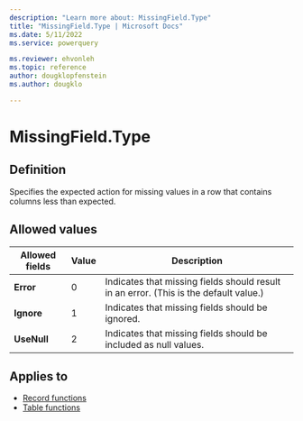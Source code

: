 ```yaml
---
description: "Learn more about: MissingField.Type"
title: "MissingField.Type | Microsoft Docs"
ms.date: 5/11/2022
ms.service: powerquery

ms.reviewer: ehvonleh
ms.topic: reference
author: dougklopfenstein
ms.author: dougklo

---
```

# MissingField.Type

## Definition

Specifies the expected action for missing values in a row that contains columns less than expected.

## Allowed values

|Allowed fields|Value|Description|
|-----|-----|-----------|
|**Error**| 0 |Indicates that missing fields should result in an error. (This is the default value.)|
|**Ignore**| 1 |Indicates that missing fields should be ignored.|
|**UseNull**| 2 |Indicates that missing fields should be included as null values.|

## Applies to

* [Record functions](record-functions.md)
* [Table functions](table-functions.md)
